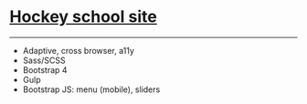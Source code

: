 # [Hockey school site](swampdiver.github.io/hockey-school/)
***
- Adaptive, cross browser, a11y
- Sass/SCSS
- Bootstrap 4
- Gulp
- Bootstrap JS: menu (mobile), sliders
